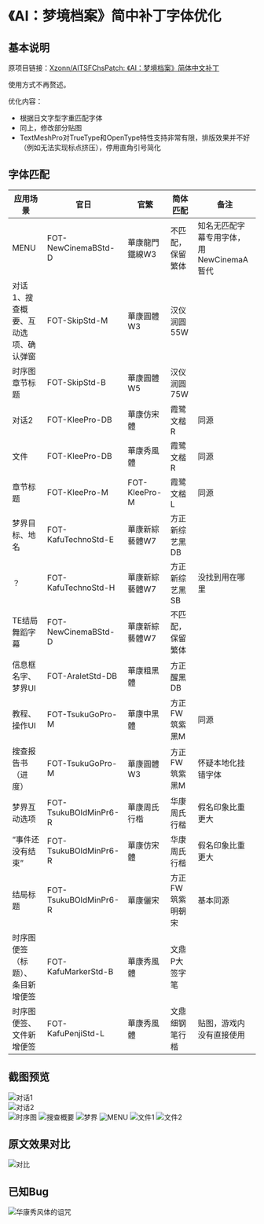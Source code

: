# 《AI：梦境档案》简中补丁字体优化

## 基本说明

原项目链接：[Xzonn/AITSFChsPatch: 《AI：梦境档案》简体中文补丁](https://github.com/Xzonn/AITSFChsPatch)

使用方式不再赘述。

优化内容：

- 根据日文字型字重匹配字体
- 同上，修改部分贴图
- TextMeshPro对TrueType和OpenType特性支持非常有限，排版效果并不好（例如无法实现标点挤压），停用直角引号简化

## 字体匹配


| 应用场景                            | 官日                  | 官繁           | 简体匹配         | 备注                         |
| ----------------------------------- | --------------------- | -------------- | ---------------- | ---------------------------- |
| MENU                                | FOT-NewCinemaBStd-D   | 華康龍門鐵線W3 | 不匹配，保留繁体     | 知名无匹配字幕专用字体，用NewCinemaA暂代     |
| 对话1、搜查概要、互动选项、确认弹窗 | FOT-SkipStd-M         | 華康圓體W3     | 汉仪润圆55W      |                              |
| 时序图章节标题                      | FOT-SkipStd-B         | 華康圓體W5     | 汉仪润圆75W      |                              |
| 对话2                               | FOT-KleePro-DB        | 華康仿宋體     | 霞鹭文楷R        | 同源                         |
| 文件                                | FOT-KleePro-DB        | 華康秀風體     | 霞鹭文楷R        | 同源                         |
| 章节标题                            | FOT-KleePro-M         | FOT-KleePro-M  | 霞鹭文楷L        | 同源                         |
| 梦界目标、地名                      | FOT-KafuTechnoStd-E   | 華康新綜藝體W7 | 方正新综艺黑DB   |                              |
| ？                                  | FOT-KafuTechnoStd-H   | 華康新綜藝體W7 | 方正新综艺黑SB   |  没找到用在哪里                 |
| TE结局舞蹈字幕                      | FOT-NewCinemaBStd-D   | 華康新綜藝體W7 | 不匹配，保留繁体     |                              |
| 信息框名字、梦界UI                  | FOT-AraletStd-DB      | 華康粗黑體     | 方正醒黑DB       |                              |
| 教程、操作UI                        | FOT-TsukuGoPro-M      | 華康中黑體     | 方正FW筑紫黑M    | 同源                         |
| 搜查报告书（进度）                  | FOT-TsukuGoPro-M      | 華康圓體W3     | 方正FW筑紫黑M    | 怀疑本地化挂错字体           |
| 梦界互动选项      | FOT-TsukuBOldMinPr6-R | 華康周氏行楷   | 华康周氏行楷     | 假名印象比重更大             |
| “事件还没有结束”      | FOT-TsukuBOldMinPr6-R | 華康仿宋體   | 华康周氏行楷     | 假名印象比重更大             |
| 结局标题                            | FOT-TsukuBOldMinPr6-R | 華康儷宋       | 方正FW筑紫明朝宋 | 基本同源                     |
| 时序图便签（标题）、条目新增便签    | FOT-KafuMarkerStd-B   | 華康秀風體     | 文鼎P大签字笔    |                              |
| 时序图便签、文件新增便签            | FOT-KafuPenjiStd-L    | 華康秀風體     | 文鼎细钢笔行楷   | 贴图，游戏内没有直接使用     |

## 截图预览

![对话1](assets/images/screenshot-01.jpg)  
![对话2](assets/images/screenshot-02.jpg)  
![时序图](assets/images/screenshot-03.jpg)
![搜查概要](assets/images/screenshot-04.jpg)
![梦界](assets/images/screenshot-05.jpg)
![MENU](assets/images/screenshot-06.jpg)
![文件1](assets/images/screenshot-07.jpg)
![文件2](assets/images/screenshot-08.jpg)

## 原文效果对比

![对比](assets/images/screenshot-09.jpg)


## 已知Bug

![华康秀风体的诅咒](assets/images/screenshot-10.jpg)
